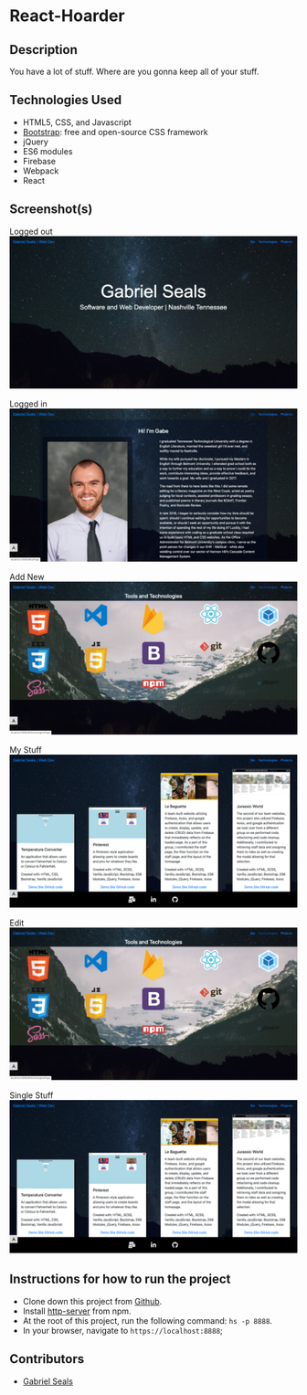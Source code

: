 # React-Hoarder


## Description

You have a lot of stuff. Where are you gonna keep all of your stuff.

## Technologies Used

* HTML5, CSS, and Javascript
* [Bootstrap](https://getbootstrap.com/): free and open-source CSS framework
* jQuery
* ES6 modules
* Firebase
* Webpack
* React

## Screenshot(s)

Logged out
![Logged out](https://raw.githubusercontent.com/gseals/personal-bio-site/master/screenshots/intro.png)

Logged in
![Logged in](https://raw.githubusercontent.com/gseals/personal-bio-site/master/screenshots/bio.png)

Add New
![Add New](https://raw.githubusercontent.com/gseals/personal-bio-site/master/screenshots/tech.png)

My Stuff
![My Stuff](https://raw.githubusercontent.com/gseals/personal-bio-site/master/screenshots/proj.png)

Edit
![Edit](https://raw.githubusercontent.com/gseals/personal-bio-site/master/screenshots/tech.png)

Single Stuff
![Single Stuff](https://raw.githubusercontent.com/gseals/personal-bio-site/master/screenshots/proj.png)

## Instructions for how to run the project

* Clone down this project from [Github](https://github.com/gseals/personal-bio-site).
* Install [http-server](https://www.npmjs.com/package/http-server) from npm.
* At the root of this project, run the following command: `hs -p 8888`.
* In your browser, navigate to `https://localhost:8888`;

## Contributors

* [Gabriel Seals](https://github.com/gseals)
